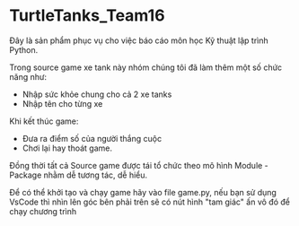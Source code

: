 # TurtleTanks_Team16

Đây là sản phẩm phục vụ cho việc báo cáo môn học Kỹ thuật lập trình Python. 

Trong source game xe tank này nhóm chúng tôi đã làm thêm một số chức năng như:
+ Nhập sức khỏe chung cho cả 2 xe tanks
+ Nhập tên cho từng xe 

Khi kết thúc game:
+ Đưa ra điểm số của người thắng cuộc
+ Chơi lại hay thoát game.

Đồng thời tất cả Source game được tái tổ chức theo mô hình Module - Package nhằm dễ tương tác, dễ hiểu.

Để có thể khởi tạo và chạy game hãy vào file game.py, nếu bạn sử dụng VsCode thì nhìn lên góc bên phải trên sẽ có nút hình "tam giác" ấn vô đó để chạy chương trình
